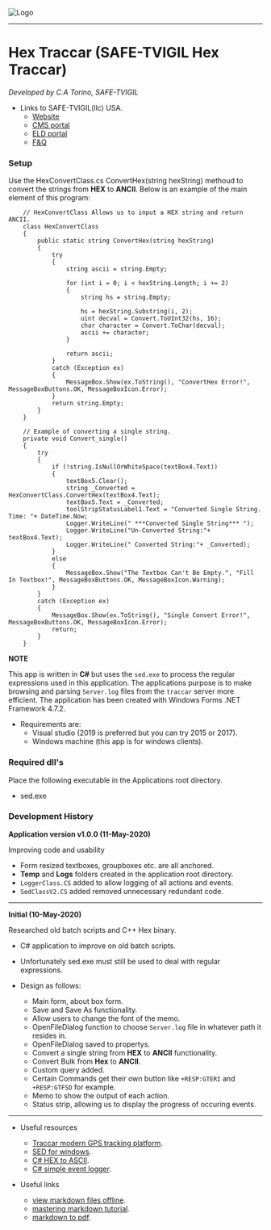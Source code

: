 ![Logo](https://cms.safe-tvigil.com/img/vigillogo/logosmwhite.png)

---

# Hex Traccar (SAFE-TVIGIL Hex Traccar)

*Developed by C.A Torino, SAFE-TVIGIL*
* Links to SAFE-TVIGIL(llc) USA.
    * [Website](https://safe-tvigil.com)
    * [CMS portal](https://cms.safe-tvigil.com)
    * [ELD portal](https://eld.safe-tvigil.com)
    * [F&Q](https://tickets.safe-tvigil.com)
    

### Setup

Use the HexConvertClass.cs ConvertHex(string hexString) methoud to convert the strings from **HEX** to **ANCII**.
Below is an example of the main element of this program:

```
    // HexConvertClass Allows us to input a HEX string and return ANCII.
    class HexConvertClass
    {
        public static string ConvertHex(string hexString)
        {
            try
            {
                string ascii = string.Empty;

                for (int i = 0; i < hexString.Length; i += 2)
                {
                    string hs = string.Empty;

                    hs = hexString.Substring(i, 2);
                    uint decval = Convert.ToUInt32(hs, 16);
                    char character = Convert.ToChar(decval);
                    ascii += character;
                }

                return ascii;
            }
            catch (Exception ex) 
            {
                MessageBox.Show(ex.ToString(), "ConvertHex Error!", MessageBoxButtons.OK, MessageBoxIcon.Error);
            }
            return string.Empty;
        }
    }

    // Example of converting a single string.
    private void Convert_single()
    {
        try
        {
            if (!string.IsNullOrWhiteSpace(textBox4.Text))
            {
                textBox5.Clear();
                string _Converted = HexConvertClass.ConvertHex(textBox4.Text);
                textBox5.Text = _Converted;
                toolStripStatusLabel1.Text = "Converted Single String. Time: "+ DateTime.Now;
                Logger.WriteLine(" ***Converted Single String*** ");
                Logger.WriteLine("Un-Converted String:"+ textBox4.Text);
                Logger.WriteLine(" Converted String:"+ _Converted);
            }
            else
            {
                MessageBox.Show("The Textbox Can't Be Empty.", "Fill In Textbox!", MessageBoxButtons.OK, MessageBoxIcon.Warning);
            }
        }
        catch (Exception ex)
        {
            MessageBox.Show(ex.ToString(), "Single Convert Error!", MessageBoxButtons.OK, MessageBoxIcon.Error);
            return;
        }
    }

```

**NOTE**

This app is written in **C#** but uses the ```sed.exe``` to process the regular expressions used in this application. 
The applications purpose is to make browsing and parsing ```Server.log``` files from the ```traccar``` server more efficient.
The application has been created with Windows Forms .NET Framework 4.7.2.

* Requirements are:
    * Visual studio (2019 is preferred but you can try 2015 or 2017).
    * Windows machine (this app is for windows clients).

### Required dll's

Place the following executable in the Applications root directory.

* sed.exe

### Development History

**Application version v1.0.0 (11-May-2020)**

Improving code and usability

* Form resized textboxes, groupboxes etc. are all anchored.
* **Temp** and **Logs** folders created in  the application root directory.
* ```LoggerClass.CS``` added to allow logging of all actions and events.
* ```SedClassV2.CS``` added removed unnecessary redundant code.

---

**Initial (10-May-2020)**

Researched old batch scripts and C++ Hex binary.

* C# application to improve on old batch scripts.
* Unfortunately sed.exe must still be used to deal with regular expressions.


* Design as follows:
    * Main form, about box form.
    * Save and Save As functionality.
    * Allow users to change the font of the memo.
    * OpenFileDialog function to choose ```Server.log``` file in whatever path it resides in.
    * OpenFileDialog saved to propertys.
    * Convert a single string from **HEX** to **ANCII** functionality.
    * Convert Bulk from **Hex** to **ANCII**.
    * Custom query added.
    * Certain Commands get their own button like ```+RESP:GTERI``` and ```+RESP:GTFSD``` for example.
    * Memo to show the output of each action.
    * Status strip, allowing us to display the progress of occuring events.

---
* Useful resources
    * [Traccar modern GPS tracking platform](https://www.traccar.org/).
    * [SED for windows](https://github.com/mbuilov/sed-windows).
    * [C# HEX to ASCII](https://stackoverflow.com/questions/5613279/c-sharp-hex-to-ascii).
    * [C# simple event logger](http://csharphelper.com/blog/2017/03/make-a-simple-event-logger-in-c/).


* Useful links
    * [view markdown files offline](https://stackoverflow.com/questions/9843609/view-markdown-files-offline).
    * [mastering markdown tutorial](https://guides.github.com/features/mastering-markdown/).
    * [markdown to pdf](https://www.markdowntopdf.com/).